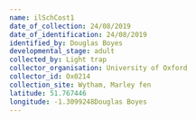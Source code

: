 ```yaml
---
name: ilSchCost1
date_of_collection: 24/08/2019
date_of_identification: 24/08/2019
identified_by: Douglas Boyes
developmental_stage: adult
collected_by: Light trap
collector_organisation: University of Oxford
collector_id: Ox0214
collection_site: Wytham, Marley fen
latitude: 51.767446
longitude: -1.3099248Douglas Boyes
---
```

